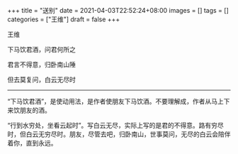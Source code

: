 +++
title = "送别"
date = 2021-04-03T22:52:24+08:00
images = []
tags = []
categories = ["王维"]
draft = false
+++

王维

下马饮君酒，问君何所之

君言不得意，归卧南山陲

但去莫复问，白云无尽时

---

“下马饮君酒”，是使动用法，是作者使朋友下马饮酒。不要理解成，作者从马上下来饮朋友的酒。

“行到水穷处，坐看云起时”。写白云无尽，实际上写的是君的不得意。路有穷尽时，但白云无穷尽时。朋友，尽管去吧，归卧南山，世事莫问，无尽的白云会陪伴着你，直到永远。